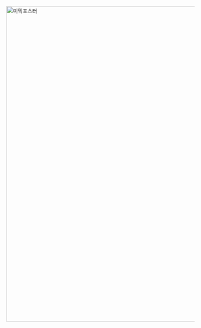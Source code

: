 <img width="842" alt="미믹포스터" src="https://github.com/user-attachments/assets/c6ab7691-b3e1-497b-9256-e924c03b5db0">
